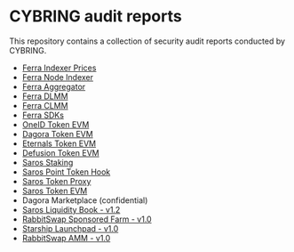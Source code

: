 # CYBRING audit reports
This repository contains a collection of security audit reports conducted by CYBRING.

* [Ferra Indexer Prices](https://github.com/cybring-xyz/audit-reports/blob/main/Ferra-indexer-prices-final-audit-report.pdf)
* [Ferra Node Indexer](https://github.com/cybring-xyz/audit-reports/blob/main/Ferra-node-indexer-final-audit-report.pdf)
* [Ferra Aggregator](https://github.com/cybring-xyz/audit-reports/blob/main/Ferra-aggregator-final-audit-report.pdf)
* [Ferra DLMM](https://github.com/cybring-xyz/audit-reports/blob/main/Ferra-dlmm-final-audit-report.pdf)
* [Ferra CLMM](https://github.com/cybring-xyz/audit-reports/blob/main/Ferra-clmm-final-audit-report.pdf)
* [Ferra SDKs](https://github.com/cybring-xyz/audit-reports/blob/main/Ferra-sdk-final-audit-report.pdf)
* [OneID Token EVM](https://github.com/cybring-xyz/audit-reports/blob/main/OneID-Token-EVM-audit-report.pdf)
* [Dagora Token EVM](https://github.com/cybring-xyz/audit-reports/blob/main/Dagora-Token-EVM-audit-report.pdf)
* [Eternals Token EVM](https://github.com/cybring-xyz/audit-reports/blob/main/Eternals-Token-EVM-audit-report.pdf)
* [Defusion Token EVM](https://github.com/cybring-xyz/audit-reports/blob/main/Defusion-Token-EVM-audit-report.pdf)
* [Saros Staking](https://github.com/cybring-xyz/audit-reports/blob/main/Saros-Staking-final-audit-report.pdf)
* [Saros Point Token Hook](https://github.com/cybring-xyz/audit-reports/blob/main/Saros-Point-Token-Hook-final-audit-report.pdf)
* [Saros Token Proxy](https://github.com/cybring-xyz/audit-reports/blob/main/Saros-Token-Proxy-final-audit-report.pdf)
* [Saros Token EVM](https://github.com/cybring-xyz/audit-reports/blob/main/Saros-Token-EVM-audit-report.pdf)
* Dagora Marketplace (confidential)
* [Saros Liquidity Book - v1.2](https://github.com/cybring-xyz/audit-reports/blob/main/Saros-Liquidity-Book-audit-report.pdf)
* [RabbitSwap Sponsored Farm - v1.0](https://github.com/cybring-xyz/audit-reports/blob/main/RabbitSwap-farm-audit-report.pdf)
* [Starship Launchpad - v1.0](https://github.com/cybring-xyz/audit-reports/blob/main/Starship-audit-report.pdf)
* [RabbitSwap AMM - v1.0](https://github.com/cybring-xyz/audit-reports/blob/main/RabbitSwap-audit-report.pdf)